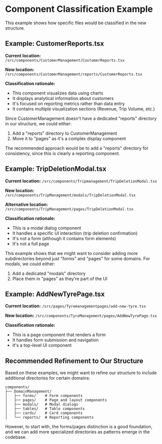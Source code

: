 # Component Classification Example

This example shows how specific files would be classified in the new structure.

## Example: CustomerReports.tsx

**Current location:** `/src/components/CustomerManagement/CustomerReports.tsx`

**New location:** `/src/components/CustomerManagement/reports/CustomerReports.tsx`

**Classification rationale:**
- This component visualizes data using charts
- It displays analytical information about customers
- It's focused on reporting metrics rather than data entry
- It contains multiple visualization sections (Revenue, Trip Volume, etc.)

Since CustomerManagement doesn't have a dedicated "reports" directory in our structure, we could either:
1. Add a "reports" directory to CustomerManagement
2. Move it to "pages" as it's a complex display component

The recommended approach would be to add a "reports" directory for consistency, since this is clearly a reporting component.

## Example: TripDeletionModal.tsx

**Current location:** `/src/components/Tripmanagement/TripDeletionModal.tsx`

**New location:** `/src/components/TripManagement/modals/TripDeletionModal.tsx` 

**Alternative location:** `/src/components/TripManagement/pages/TripDeletionModal.tsx`

**Classification rationale:**
- This is a modal dialog component
- It handles a specific UI interaction (trip deletion confirmation)
- It's not a form (although it contains form elements)
- It's not a full page

This example shows that we might want to consider adding more subdirectories beyond just "forms" and "pages" for some domains. For modals, we could either:
1. Add a dedicated "modals" directory 
2. Place them in "pages" as they're part of the UI

## Example: AddNewTyrePage.tsx

**Current location:** `/src/pages/Tyremanagementpages/add-new-tyre.tsx`

**New location:** `/src/components/TyreManagement/pages/AddNewTyrePage.tsx`

**Classification rationale:**
- This is a page component that renders a form
- It handles form submission and navigation
- It's a top-level UI component

## Recommended Refinement to Our Structure

Based on these examples, we might want to refine our structure to include additional directories for certain domains:

```
components/
├── DomainManagement/
│   ├── forms/    # Form components
│   ├── pages/    # Page and layout components
│   ├── modals/   # Modal dialogs
│   ├── tables/   # Table components
│   ├── cards/    # Card components
│   └── reports/  # Reporting components
```

However, to start with, the forms/pages distinction is a good foundation, and we can add more specialized directories as patterns emerge in the codebase.
